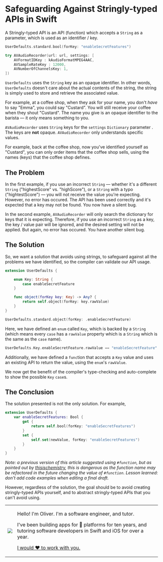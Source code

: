 # Safeguarding Against Stringly-typed APIs in Swift

A Stringly-typed API is an API (function) which accepts a `String` as a parameter, which is used as an identifier / key.

```swift
UserDefaults.standard.bool(forKey: "enableSecretFeatures")
```

```swift
try AVAudioRecorder(url: url, settings: [
    AVFormatIDKey : kAudioFormatMPEG4AAC,
    AVSampleRateKey : 12000,
    AVNumberOfChannelsKey: 1,
])
```

`UserDefaults` uses the `String` key as an opaque identifier. In other words, `UserDefaults` doesn't care about the actual contents of the string, the string is simply used to store and retrieve the associated value.

For example, at a coffee shop, when they ask for your name, you don't *have* to say "Emma", you could say "Custard". You will still receive your coffee when they shout "Custard". The name you give is an opaque identifier to the barista — it only means something to you.

`AVAudioRecorder` uses `String` keys for the `settings` `Dictionary` parameter . The keys are **not** opaque.  `AVAudioRecorder` only understands specific values.

For example, back at the coffee shop, now you've identified yourself as "Custard", you can only order items that the coffee shop sells, using the names (keys) that the coffee shop defines. 

## The Problem

In the first example, if you use an incorrect `String` — whether it's a different `String` ("highestScore" vs. "highScore"), or a `String` with a typo ("hightestScore") — you will not receive the value you're expecting. However, no error has occured. The API has been used correctly and it's expected that a key may not be found. You now have a silent bug.

In the second example, `AVAudioRecorder` will only search the dictionary for keys that it is expecting. Therefore, if you use an incorrect `String` as a key, the key / value pair will be ignored, and the desired setting will not be applied. But again, no error has occured. You have another silent bug.

## The Solution

So, we want a solution that avoids using strings, to safeguard against all the problems we have identified, so the compiler can validate our API usage.

```swift
extension UserDefaults {

    enum Key: String {
        case enableSecretFeature
    }

    func object(forKey key: Key) -> Any? {
        return self.object(forKey: key.rawValue)
    }
}

UserDefaults.standard.object(forKey: .enableSecretFeature)
```

Here, we have defined an `enum` called `Key`, which is backed by a `String` (which means every `case` has a `rawValue` property which is a `String` which is the same as the `case` name).

```swift
UserDefaults.Key.enableSecretFeature.rawValue == "enableSecretFeature"
```

Additionally, we have defined a `func`tion that accepts a `Key` value and uses an existing API to return the value, using the `enum`'s `rawValue`.

We now get the benefit of the compiler's type-checking and auto-complete to show the possible `Key` `case`s. 

## The Conclusion

The solution presented is not the only solution. For example,

```swift
extension UserDefaults {
    var enableSecretFeatures: Bool {
        get {
            return self.bool(forKey: "enableSecretFeatures")
        }
        set {
            self.set(newValue, forKey: "enableSecretFeatures")
        }
    }
}
```

*Note: a previous version of this article suggested using `#function`, but as pointed out by [thisischemistry](https://www.reddit.com/user/thisischemistry), this is dangerous as the function name may be refactored in the future changing the value of `#function`. Lesson learned: don't add code examples when editing a final draft.*

However, regardless of the solution, the goal should be to avoid creating stringly-typed APIs yourself, and to abstract  stringly-typed APIs that you can't avoid using.

<table>
<tr>
<td><img src="https://oliverrussellwhite.github.io/hero.png"></td>
<td>
<p>Hello! I'm Oliver. I'm a software engineer, and tutor.</p>
<p>I've been building apps for &#63743; platforms for ten years, and tutoring software developers in Swift and iOS for over a year.</p>
<p><a href="mailto:fortandlangley@gmail.com">I would ♥︎ to work with you.</a></p>
</td>
</tr>
</table>
